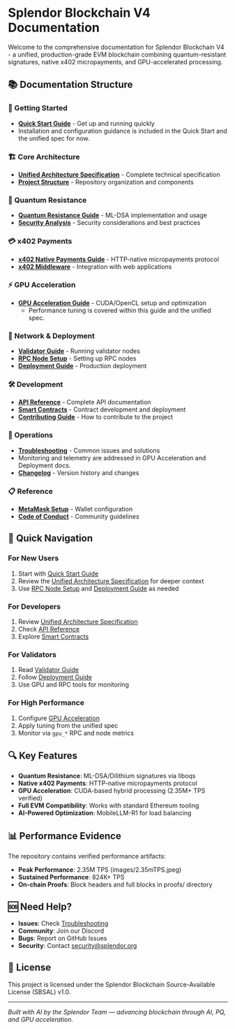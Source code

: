 # Splendor Blockchain V4 Documentation

Welcome to the comprehensive documentation for Splendor Blockchain V4 - a unified, production-grade EVM blockchain combining quantum-resistant signatures, native x402 micropayments, and GPU-accelerated processing.

## 📚 Documentation Structure

### 🚀 Getting Started
- **[Quick Start Guide](01-GETTING_STARTED.md)** - Get up and running quickly
- Installation and configuration guidance is included in the Quick Start and the unified spec for now.

### 🏗️ Core Architecture
- **[Unified Architecture Specification](SPLENDOR_UNIFIED_QUANTUM_X402_GPU_TPS_CONSENSUS.md)** - Complete technical specification
- **[Project Structure](04-PROJECT_STRUCTURE.md)** - Repository organization and components

### 🔐 Quantum Resistance
- **[Quantum Resistance Guide](05-QUANTUM_RESISTANCE.md)** - ML-DSA implementation and usage
- **[Security Analysis](06-SECURITY.md)** - Security considerations and best practices

### 💳 x402 Payments
- **[x402 Native Payments Guide](07-X402_PAYMENTS.md)** - HTTP-native micropayments protocol
- **[x402 Middleware](08-X402_MIDDLEWARE.md)** - Integration with web applications

### ⚡ GPU Acceleration
- **[GPU Acceleration Guide](09-GPU_ACCELERATION.md)** - CUDA/OpenCL setup and optimization
  - Performance tuning is covered within this guide and the unified spec.

### 🔗 Network & Deployment
- **[Validator Guide](11-VALIDATOR_GUIDE.md)** - Running validator nodes
- **[RPC Node Setup](12-RPC_SETUP_GUIDE.md)** - Setting up RPC nodes
- **[Deployment Guide](13-DEPLOYMENT.md)** - Production deployment

### 🛠️ Development
- **[API Reference](14-API_REFERENCE.md)** - Complete API documentation
- **[Smart Contracts](15-SMART_CONTRACTS.md)** - Contract development and deployment
- **[Contributing Guide](16-CONTRIBUTING.md)** - How to contribute to the project

### 🔧 Operations
- **[Troubleshooting](17-TROUBLESHOOTING.md)** - Common issues and solutions
- Monitoring and telemetry are addressed in GPU Acceleration and Deployment docs.
- **[Changelog](19-CHANGELOG.md)** - Version history and changes

### 📋 Reference
- **[MetaMask Setup](20-METAMASK_SETUP.md)** - Wallet configuration
- **[Code of Conduct](21-CODE_OF_CONDUCT.md)** - Community guidelines

## 🎯 Quick Navigation

### For New Users
1. Start with [Quick Start Guide](01-GETTING_STARTED.md)
2. Review the [Unified Architecture Specification](SPLENDOR_UNIFIED_QUANTUM_X402_GPU_TPS_CONSENSUS.md) for deeper context
3. Use [RPC Node Setup](12-RPC_SETUP_GUIDE.md) and [Deployment Guide](13-DEPLOYMENT.md) as needed

### For Developers
1. Review [Unified Architecture Specification](SPLENDOR_UNIFIED_QUANTUM_X402_GPU_TPS_CONSENSUS.md)
2. Check [API Reference](14-API_REFERENCE.md)
3. Explore [Smart Contracts](15-SMART_CONTRACTS.md)

### For Validators
1. Read [Validator Guide](11-VALIDATOR_GUIDE.md)
2. Follow [Deployment Guide](13-DEPLOYMENT.md)
3. Use GPU and RPC tools for monitoring

### For High Performance
1. Configure [GPU Acceleration](09-GPU_ACCELERATION.md)
2. Apply tuning from the unified spec
3. Monitor via `gpu_*` RPC and node metrics

## 🔍 Key Features

- **Quantum Resistance**: ML-DSA/Dilithium signatures via liboqs
- **Native x402 Payments**: HTTP-native micropayments protocol
- **GPU Acceleration**: CUDA-based hybrid processing (2.35M+ TPS verified)
- **Full EVM Compatibility**: Works with standard Ethereum tooling
- **AI-Powered Optimization**: MobileLLM-R1 for load balancing

## 📊 Performance Evidence

The repository contains verified performance artifacts:
- **Peak Performance**: 2.35M TPS (images/2.35mTPS.jpeg)
- **Sustained Performance**: 824K+ TPS
- **On-chain Proofs**: Block headers and full blocks in proofs/ directory

## 🆘 Need Help?

- **Issues**: Check [Troubleshooting](17-TROUBLESHOOTING.md)
- **Community**: Join our Discord
- **Bugs**: Report on GitHub Issues
- **Security**: Contact security@splendor.org

## 📄 License

This project is licensed under the Splendor Blockchain Source-Available License (SBSAL) v1.0.

---

*Built with AI by the Splendor Team — advancing blockchain through AI, PQ, and GPU acceleration.*
